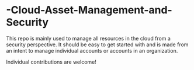 # -Cloud-Asset-Management-and-Security


This repo is mainly used to manage all resources in the cloud from a security perspective. It should be easy to get started with and is made from an intent to manage individual accounts or accounts in an organization. 

Individual contributions are welcome! 
